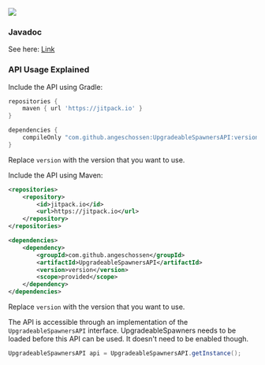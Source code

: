 [![](https://jitpack.io/v/IncrediblePlugins/UpgradeableSpawnersAPI.svg)](https://jitpack.io/#IncrediblePlugins/UpgradeableSpawnersAPI)

### Javadoc
See here: [Link](https://jitpack.io/com/github/incredibleplugins/UpgradeableSpawnersAPI/latest/javadoc/)

### API Usage Explained
Include the API using Gradle:
```groovy
repositories {
	maven { url 'https://jitpack.io' }
}

dependencies {
    compileOnly "com.github.angeschossen:UpgradeableSpawnersAPI:version"
}
```
Replace `version` with the version that you want to use.

Include the API using Maven:
```xml
<repositories>
	<repository>
		<id>jitpack.io</id>
		<url>https://jitpack.io</url>
	</repository>
</repositories>

<dependencies>
    <dependency>
        <groupId>com.github.angeschossen</groupId>
        <artifactId>UpgradeableSpawnersAPI</artifactId>
        <version>version</version>
        <scope>provided</scope>
    </dependency>
</dependencies>
```
Replace `version` with the version that you want to use.

The API is accessible through an implementation of the ``UpgradeableSpawnersAPI`` interface.
UpgradeableSpawners needs to be loaded before this API can be used. It doesn't need to be enabled though.
````java
UpgradeableSpawnersAPI api = UpgradeableSpawnersAPI.getInstance();
````
